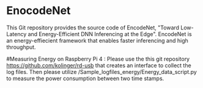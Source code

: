 # EnocodeNet
This Git repository provides the source code of EncodeNet, "Toward Low-Latency and Energy-Efficient DNN
Inferencing at the Edge".  EncodeNet is an energy-effiecient framework that enables faster inferencing and high throughput.



#Measuring Energy on Raspberry Pi 4 : 
Please use the this git repository https://github.com/kolinger/rd-usb that creates an interface to collect the log files. Then please utilize /Sample_logfiles_energy/Energy_data_script.py to measure the power consumption between two time stamps. 
